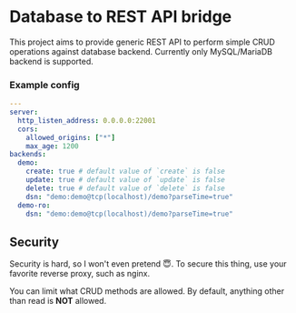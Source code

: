 # Database to REST API bridge

This project aims to provide generic REST API to perform simple CRUD operations against database backend.
Currently only MySQL/MariaDB backend is supported.

### Example config

```yaml
---
server:
  http_listen_address: 0.0.0.0:22001
  cors:
    allowed_origins: ["*"]
    max_age: 1200
backends:
  demo:
    create: true # default value of `create` is false
    update: true # default value of `update` is false
    delete: true # default value of `delete` is false
    dsn: "demo:demo@tcp(localhost)/demo?parseTime=true"
  demo-ro:
    dsn: "demo:demo@tcp(localhost)/demo?parseTime=true"

```

## Security

Security is hard, so I won't even pretend :innocent:.
To secure this thing, use your favorite reverse proxy, such as nginx.

You can limit what CRUD methods are allowed.
By default, anything other than read is **NOT** allowed.

